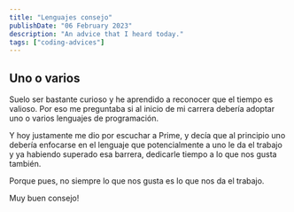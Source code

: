 ```yaml
---
title: "Lenguajes consejo"
publishDate: "06 February 2023"
description: "An advice that I heard today."
tags: ["coding-advices"]
---
```


## Uno o varios

Suelo ser bastante curioso y he aprendido a reconocer que el tiempo es valioso.
Por eso me preguntaba si al inicio de mi carrera debería adoptar uno o varios lenguajes
de programación.

Y hoy justamente me dio por escuchar a Prime, y decía que 
al principio uno debería enfocarse en el lenguaje que potencialmente a uno le da el
trabajo y ya habiendo superado esa barrera, dedicarle tiempo a lo que nos gusta también.

Porque pues, no siempre lo que nos gusta es lo que nos da el trabajo.

Muy buen consejo!

